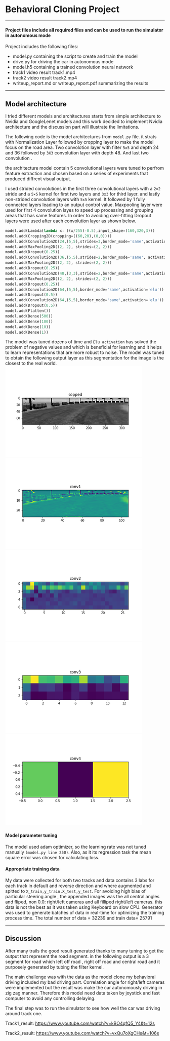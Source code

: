 # Behavioral Cloning Project


[image1]: ./out/cropped.png "Cropped Image"
[image2]: ./out/conv1_1.png "Conv1 Visualization"
[image3]: ./out/conv2_1.png "Conv2 Visualization"
[image4]: ./out/conv3_1.png "Conv3 Visualization single channel"
[image5]: ./out/conv4_1.png "Conv4 Visualization single channel"
[image6]: ./out/history.png "Recovery Image"

---
#### Project files include all required files and can be used to run the simulator in autonomous mode

Project includes the following files:
* model.py containing the script to create and train the model
* drive.py for driving the car in autonomous mode
* model.h5 containing a trained convolution neural network
* track1 video result track1.mp4
* track2 video result track2.mp4
* writeup_report.md or writeup_report.pdf summarizing the results

---

## Model architecture 

I tried different models and architectures starts from simple architecture to Nvidia and GoogleLenet models and this work decided to implement Nvidia architecture and the discussion part will illustrate the limitations.

The following code is the model architectures from `model.py` file. it strats with Normalization Layer followed by cropping layer to make the model focus on the road area. Two convolotion layer with filter `5x5` and depth 24 and 36 followed by `3X3` convolution layer with depth 48. And last two convolution .   

the architecture model contain 5 convolutional layers were tuned to perfrom feature extraction and chosen based on a series of experiments that produced diffrent visual output. 

I used strided convolutions in the first three convolutional layers with a `2×2` stride and a `5×5` kernel for first two layers and `3x3` for third layer. and lastly non-strided convolution layers with
`5x5` kernel. It followed by 1 fully connected layers leading to an output control value. Maxpooling layer were used for first 4 convolution layes to speed up processing and grouping areas that has same features. In order to avoiding over-fitting Dropout layers were used after each convolution layer as shown below. 

```python
model.add(Lambda(lambda x: ((x/255)-0.5),input_shape=(160,320,3)))
model.add(Cropping2D(cropping=((60,20),(0,0))))
model.add(Convolution2D(24,(5,5),strides=3,border_mode='same',activation='elu'))
model.add(MaxPooling2D((2, 2), strides=(2, 2)))
model.add(Dropout(0.25))
model.add(Convolution2D(36,(5,5),strides=2,border_mode='same', activation='elu'))
model.add(MaxPooling2D((2, 2), strides=(2, 2)))
model.add(Dropout(0.25))
model.add(Convolution2D(48,(3,3),strides=2,border_mode='same',activation='elu'))
model.add(MaxPooling2D((2, 2), strides=(2, 2)))
model.add(Dropout(0.25))
model.add(Convolution2D(64,(5,5),border_mode='same',activation='elu'))
model.add(Dropout(0.5))
model.add(Convolution2D(64,(5,5),border_mode='same',activation='elu'))
model.add(Dropout(0.5))
model.add(Flatten())
model.add(Dense(500))
model.add(Dense(100))
model.add(Dense(10))
model.add(Dense(1))

```
The model was tuned dozens of time and `Elu activation` has solved the problem of negative values and which is beneficial for learning and it helps to learn representations that are more robust to noise.
The model was tuned to obtain the following output layer as this segmentation for the image is the closest to the real world. 
![alt text][image1] 
![alt text][image2]
![alt text][image3]
![alt text][image4]
![alt text][image5]

#### Model parameter tuning

The model used adam optimizer, so the learning rate was not tuned manually `(model.py line 250)`. Also, as it its regression task the mean square error was chosen for calculating loss.

#### Appropriate training data

My data were collected for both two tracks and data contains 3 labs for each track in default and reverse  direction and  where augmented and spitted to `X_train,y_train,X_test,y_test`. For avoiding high bias of particular steering angle , the appended images was the all central angles and fliped, non 0.0: right/left cameras and all filliped right/left cameras. this data is not the best as it was taken using Keyboard on slow CPU. Generator was used to generate batches of data in real-time for optimizing the training process time. The total number of data = 32239 and train data= 25791

---

## Discussion 
After many trails the good result generated thanks to many tuning to get the output that represent the road segment. in the following output is a 3 segment for road which left off road , right off road and central road and it purposely generated by tubing the filter kernel.

The main challenge was with the data as the model clone my behavioral driving included my bad driving part. Correlation angle for right/left cameras were implemented but the result was make the car autonomously driving in zig zag manner. Therefore this model need data taken by joystick and fast computer to avoid any controlling delaying. 

The final step was to run the simulator to see how well the car was driving around track one. 


Track1_result: https://www.youtube.com/watch?v=kBO4qfQ5_Y4&t=12s

Track2_result: https://www.youtube.com/watch?v=vxQu7oXgCHs&t=106s